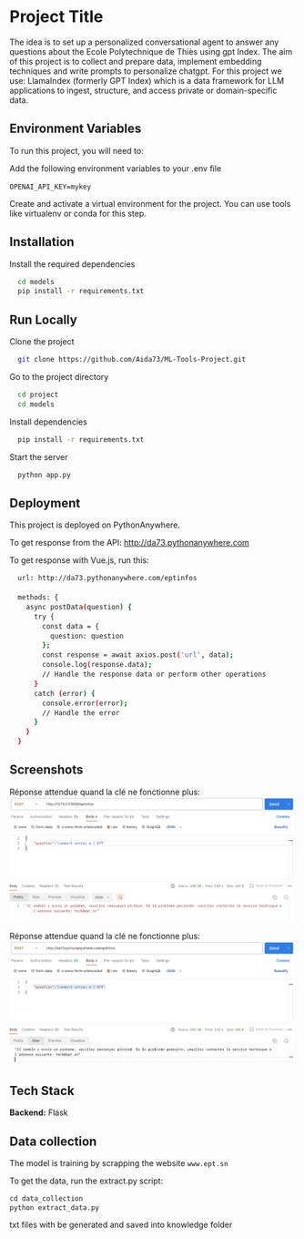 
# Project Title

The idea is to set up a personalized conversational agent to answer any questions about the Ecole Polytechnique de Thiès using gpt Index.
The aim of this project is to collect and prepare data, implement embedding techniques and write prompts to personalize chatgpt.
For this project we use: LlamaIndex (formerly GPT Index) which is a data framework for LLM applications to ingest, structure, and access private or domain-specific data.




## Environment Variables

To run this project, you will need to:

Add the following environment variables to your .env file

`OPENAI_API_KEY=mykey`

Create and activate a virtual environment for the project. You can use tools like virtualenv or conda for this step.








## Installation

Install the required dependencies

```bash
  cd models
  pip install -r requirements.txt
```
    
## Run Locally

Clone the project

```bash
  git clone https://github.com/Aida73/ML-Tools-Project.git
```

Go to the project directory

```bash
  cd project
  cd models
```

Install dependencies

```bash
  pip install -r requirements.txt
```

Start the server

```bash
  python app.py
```

## Deployment

This project is deployed on PythonAnywhere. 

To get response from the API: http://da73.pythonanywhere.com

To get response with Vue.js, run this:

```bash
  url: http://da73.pythonanywhere.com/eptinfos

  methods: {
    async postData(question) {
      try {
        const data = {
          question: question
        };
        const response = await axios.post('url', data);
        console.log(response.data);
        // Handle the response data or perform other operations
      }
      catch (error) {
        console.error(error);
        // Handle the error
      }
    }
  }
```

## Screenshots
Réponse attendue quand la clé ne fonctionne plus:
![App Screenshot](/screenshots/keyBlocked.png?raw=true)

Réponse attendue quand la clé ne fonctionne plus:
![App Screenshot](/screenshots/deployed.png?raw=true)

## Tech Stack

**Backend:** Flask



## Data collection

The model is training by scrapping the website `www.ept.sn`

To get the data, run the extract.py script:

```
cd data_collection
python extract_data.py

```
txt files with be generated and saved into knowledge folder
